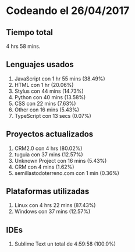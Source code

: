 # Codeando el 26/04/2017

## Tiempo total
4 hrs 58 mins.

## Lenguajes usados
1. JavaScript con 1 hr 55 mins (38.49%)
1. HTML con 1 hr (20.06%)
1. Stylus con 44 mins (14.73%)
1. Python con 40 mins (13.58%)
1. CSS con 22 mins (7.63%)
1. Other con 16 mins (5.43%)
1. TypeScript con 13 secs (0.07%)

## Proyectos actualizados
1. CRM2.0 con 4 hrs (80.02%)
1. tuguia con 37 mins (12.57%)
1. Unknown Project con 16 mins (5.43%)
1. CRM con 4 mins (1.62%)
1. semillastodoterreno.com con 1 min (0.36%)

## Plataformas utilizadas
1. Linux con 4 hrs 22 mins (87.43%)
1. Windows con 37 mins (12.57%)

## IDEs
1. Sublime Text un total de 4:59:58 (100.0%)
